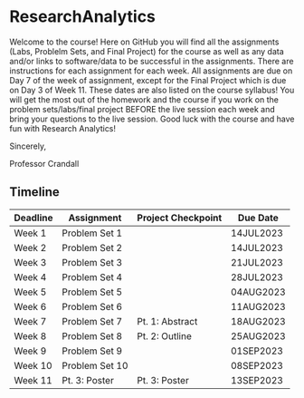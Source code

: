# ResearchAnalytics
Welcome to the course! Here on GitHub you will find all the assignments (Labs, Problelm Sets, and Final Project) for the course as well as any data and/or links to software/data to be successful in the assignments.  There are instructions for each assignment for each week.  All assignments are due on Day 7 of the week of assignment, except for the Final Project which is due on Day 3 of Week 11.  These dates are also listed on the course syllabus!  You will get the most out of the homework and the course if you work on the problem sets/labs/final project BEFORE the live session each week and bring your questions to the live session.  Good luck with the course and have fun with Research Analytics!

Sincerely,

Professor Crandall

## Timeline
| Deadline | Assignment | Project Checkpoint | Due Date |
|:---------|-----------------|--------------------|-------------|
| Week 1 | Problem Set 1 | | 14JUL2023 |
| Week 2 | Problem Set 2 | | 14JUL2023 |
| Week 3 | Problem Set 3 | | 21JUL2023 |
| Week 4 | Problem Set 4 | | 28JUL2023 |
| Week 5 | Problem Set 5 | | 04AUG2023 |
| Week 6 | Problem Set 6 | | 11AUG2023 |
| Week 7 | Problem Set 7 | Pt. 1: Abstract |18AUG2023 |
| Week 8 | Problem Set 8 | Pt. 2: Outline | 25AUG2023 |
| Week 9 | Problem Set 9 | | 01SEP2023 |
| Week 10 | Problem Set 10 | | 08SEP2023 |
| Week 11 | Pt. 3: Poster | Pt. 3: Poster | 13SEP2023 |

